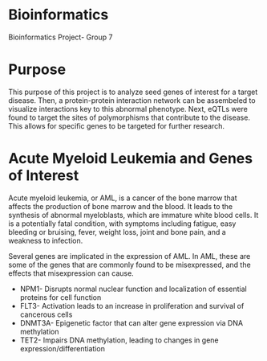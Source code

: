 # Bioinformatics
Bioinformatics Project- Group 7

# Purpose

This purpose of this project is to analyze seed genes of interest for a target disease. Then, a protein-protein interaction network can be assembeled to visualize interactions key to this abnormal phenotype. Next, eQTLs were found to target the sites of polymorphisms that contribute to the disease. This allows for specific genes to be targeted for further research.

# Acute Myeloid Leukemia and Genes of Interest

Acute myeloid leukemia, or AML, is a cancer of the bone marrow that affects the production of bone marrow and the blood. It leads to the synthesis of abnormal myeloblasts, which are immature white blood cells. It is a potentially fatal condition, with symptoms including fatigue, easy bleeding or bruising, fever, weight loss, joint and bone pain, and a weakness to infection.

Several genes are implicated in the expression of AML. In AML, these are some of the genes that are commonly found to be misexpressed, and the effects that misexpression can cause. 
* NPM1- Disrupts normal nuclear function and localization of essential proteins for cell function
* FLT3- Activation leads to an increase in proliferation and survival of cancerous cells
* DNMT3A- Epigenetic factor that can alter gene expression via DNA methylation
* TET2- Impairs DNA methylation, leading to changes in gene expression/differentiation
